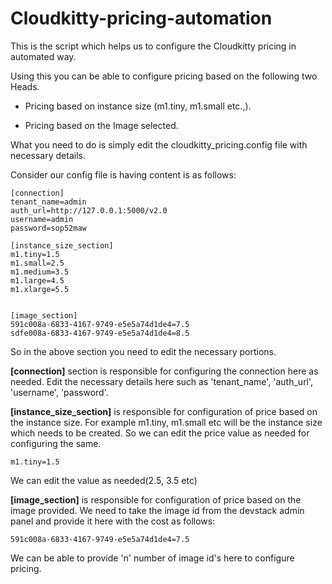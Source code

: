 # Cloudkitty-pricing-automation

This is the script which helps us to configure the Cloudkitty pricing in automated way.

Using this you can be able to configure pricing based on the following two Heads.

- Pricing based on instance size (m1.tiny, m1.small etc.,).

- Pricing based on the Image selected.

What you need to do is simply edit the cloudkitty_pricing.config file with necessary details.

Consider our config file is having content is as follows:

```
[connection]
tenant_name=admin
auth_url=http://127.0.0.1:5000/v2.0
username=admin
password=sop52maw

[instance_size_section]
m1.tiny=1.5
m1.small=2.5
m1.medium=3.5
m1.large=4.5
m1.xlarge=5.5


[image_section]
591c008a-6833-4167-9749-e5e5a74d1de4=7.5
sdfe008a-6833-4167-9749-e5e5a74d1de4=8.5
```

So in the above section you need to edit the necessary portions.

**[connection]** section is responsible for configuring the connection here as needed.
Edit the necessary details here such as 'tenant_name', 'auth_url', 'username', 'password'.


**[instance_size_section]** is responsible for configuration of price based on the instance size.
For example m1.tiny, m1.small etc will be the instance size which needs to be created.
So we can edit the price value as needed for configuring the same.

```
m1.tiny=1.5
```
We can edit the value as needed(2.5, 3.5 etc)


**[image_section]** is responsible for configuration of price based on the image provided.
We need to take the image id from the devstack admin panel and provide it here with the cost as follows:

```
591c008a-6833-4167-9749-e5e5a74d1de4=7.5
```

We can be able to provide 'n' number of image id's here to configure pricing.
